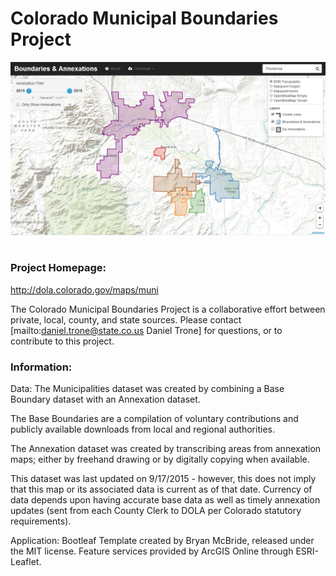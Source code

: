 Colorado Municipal Boundaries Project
========

<img src="assets/img/app.png" /><br /><br />

### Project Homepage:
http://dola.colorado.gov/maps/muni


The Colorado Municipal Boundaries Project is a collaborative effort between private, local, county, and state sources. Please contact [mailto:daniel.trone@state.co.us Daniel Trone] for questions, or to contribute to this project.

### Information:
Data:  The Municipalities dataset was created by combining a Base Boundary dataset with an Annexation dataset.

The Base Boundaries are a compilation of voluntary contributions and publicly available downloads from local and regional authorities.

The Annexation dataset was created by transcribing areas from annexation maps; either by freehand drawing or by digitally copying when available.

This dataset was last updated on 9/17/2015 - however, this does not imply that this map or its associated data is current as of that date. Currency of data depends upon having accurate base data as well as timely annexation updates (sent from each County Clerk to DOLA per Colorado statutory requirements).

Application:  Bootleaf Template created by Bryan McBride, released under the MIT license. Feature services provided by ArcGIS Online through ESRI-Leaflet.
